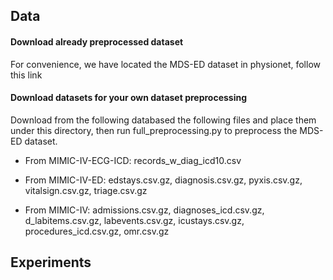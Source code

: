 


## Data 

#### Download already preprocessed dataset

For convenience, we have located the MDS-ED dataset in physionet, follow this link


#### Download datasets for your own dataset preprocessing

Download from the following databased the following files and place them under this directory, then run full_preprocessing.py to preprocess the MDS-ED dataset.  

- From MIMIC-IV-ECG-ICD: records_w_diag_icd10.csv

- From MIMIC-IV-ED: edstays.csv.gz, diagnosis.csv.gz, pyxis.csv.gz, vitalsign.csv.gz, triage.csv.gz

- From MIMIC-IV: admissions.csv.gz, diagnoses_icd.csv.gz, d_labitems.csv.gz, labevents.csv.gz, icustays.csv.gz, procedures_icd.csv.gz, omr.csv.gz



## Experiments



